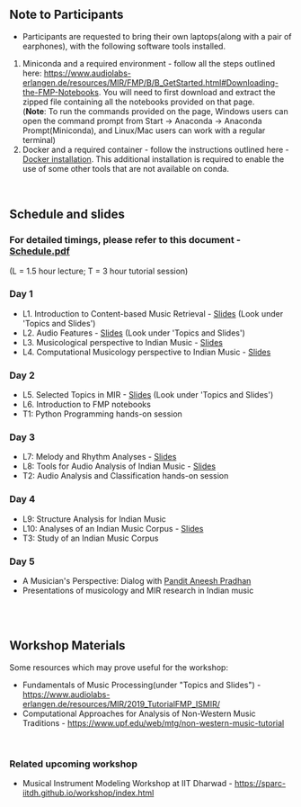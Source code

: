 <!--
### Expected background
Participants are expected to have a strong background (3+ years of undergraduate curriculum) in two or more of the following: programming, signal processing, music. Researchers and musicians with an interest in technology are welcome.  

**Space is limited. Please fill out the pre-registration form if interested, and we will get back to you with further instructions by September 15.**  
Link to the form: <a href="https://forms.gle/dLoJbC3Ljc5vBhgp8">https://forms.gle/dLoJbC3Ljc5vBhgp8</a>  -->

## Note to Participants
* Participants are requested to bring their own laptops(along with a pair of earphones), with the following software tools installed.
1. Miniconda and a required environment - follow all the steps outlined here: <a href="https://www.audiolabs-erlangen.de/resources/MIR/FMP/B/B_GetStarted.html#Downloading-the-FMP-Notebooks">https://www.audiolabs-erlangen.de/resources/MIR/FMP/B/B_GetStarted.html#Downloading-the-FMP-Notebooks</a>. You will need to first download and extract the zipped file containing all the notebooks provided on that page.<br/>
(**Note**: To run the commands provided on the page, Windows users can open the command prompt from Start -> Anaconda -> Anaconda Prompt(Miniconda), and Linux/Mac users can work with a regular terminal)
2. Docker and a required container - follow the instructions outlined here - [Docker installation](docker_instr.md). This additional installation is required to enable the use of some other tools that are not available on conda.
<br/>


## Schedule and slides
### For detailed timings, please refer to this document - [Schedule.pdf](Schedule_full.pdf)
(L = 1.5 hour lecture;  T = 3 hour tutorial session)

### Day 1
* L1. Introduction to Content-based Music Retrieval - <a href="https://www.audiolabs-erlangen.de/resources/MIR/2019_TutorialFMP_ISMIR/">Slides</a> (Look under 'Topics and Slides')
* L2. Audio Features - <a href="https://www.audiolabs-erlangen.de/resources/MIR/2019_TutorialFMP_ISMIR/">Slides</a> (Look under 'Topics and Slides')
* L3. Musicological perspective to Indian Music - <a href="https://drive.google.com/open?id=1w-ar98c-sd86l1YMhJDeqXuVbVBOr7CC">Slides</a>
* L4. Computational Musicology perspective to Indian Music - [Slides](slides/1-Computational-Musicology-and-Indian-Music.pdf)

### Day 2
* L5. Selected Topics in MIR - <a href="https://www.audiolabs-erlangen.de/resources/MIR/2019_TutorialFMP_ISMIR/">Slides</a> (Look under 'Topics and Slides')
* L6. Introduction to FMP notebooks
* T1: Python Programming hands-on session

### Day 3
* L7: Melody and Rhythm Analyses - [Slides](slides/2-Melody-and-Rhythm-Analysis.pdf)
* L8: Tools for Audio Analysis of Indian Music - [Slides](slides/3-Tools-for-audio-analysis.pdf)
* T2: Audio Analysis and Classification hands-on session

### Day 4
* L9: Structure Analysis for Indian Music
* L10: Analyses of an Indian Music Corpus - <a href="https://drive.google.com/file/d/1kHvCOlulJoBPqL4rLV5LoljQ6PF-I7lV/view?usp=sharing">Slides</a>
* T3: Study of an Indian Music Corpus
 
### Day 5
* A Musician's Perspective: Dialog with <a href="https://aneeshpradhan.com/">Pandit Aneesh Pradhan</a>
* Presentations of musicology and MIR research in Indian music
<!--* Hindustani classical music concert-->
<br/><br/>

## Workshop Materials
Some resources which may prove useful for the workshop:
* Fundamentals of Music Processing(under "Topics and Slides") - <a href="https://www.audiolabs-erlangen.de/resources/MIR/2019_TutorialFMP_ISMIR/">https://www.audiolabs-erlangen.de/resources/MIR/2019_TutorialFMP_ISMIR/</a>
* Computational Approaches for Analysis of Non-Western Music Traditions - <a href="https://www.upf.edu/web/mtg/non-western-music-tutorial">https://www.upf.edu/web/mtg/non-western-music-tutorial</a>

<br/>

### Related upcoming workshop
* Musical Instrument Modeling Workshop at IIT Dharwad - <a href="https://sparc-iitdh.github.io/workshop/index.html">https://sparc-iitdh.github.io/workshop/index.html</a>

